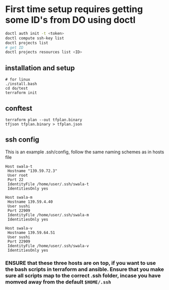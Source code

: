 # First time setup requires getting some ID's from DO using doctl

```bash
doctl auth init -t <token>
doctl compute ssh-key list
doctl projects list
# get ID
doctl projects resources list <ID> 
```

## installation and setup

```
# for linux
./install.bash
cd do/test
terraform init

```
## conftest

```
terraform plan --out tfplan.binary
tfjson tfplan.binary > tfplan.json

```
## ssh config

This is an example .ssh/config, follow the same naming schemes as in hosts file

```
Host swala-t
 Hostname "139.59.72.3"
 User root
 Port 22
 IdentityFile /home/user/.ssh/swala-t
 IdentitiesOnly yes
 
Host swala-m
 Hostname 139.59.4.40
 User sushi
 Port 22909
 IdentityFile /home/user/.ssh/swala-m
 IdentitiesOnly yes

Host swala-v
 Hostname 139.59.64.51
 User sushi
 Port 22909
 IdentityFile /home/user/.ssh/swala-v   
 IdentitiesOnly yes

```

### ENSURE that these three hosts are on top, if you want to use the bash scripts in terraform and ansible. Ensure that you make sure all scripts map to the correct .ssh folder, incase you have momved away from the default `$HOME/.ssh`